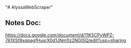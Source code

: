 "# AlyssaWebScraper" 

## Notes Doc: 
https://docs.google.com/document/d/11K5CPvWPZ-761XSf8xqpagfHusrX0d1JNm1lz2NGISQ/edit?usp=sharing
